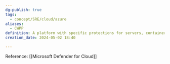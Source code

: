 ```yaml
---
dg-publish: true
tags:
  - concept/SRE/cloud/azure
aliases:
  - CWPP
definition: A platform with specific protections for servers, containers, storage, databases, and other workloads
creation_date: 2024-05-02 18:40

---
```

Reference: [[Microsoft Defender for Cloud]]
